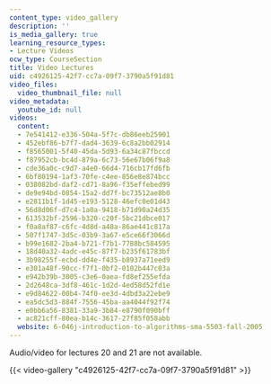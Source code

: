 ```yaml
---
content_type: video_gallery
description: ''
is_media_gallery: true
learning_resource_types:
- Lecture Videos
ocw_type: CourseSection
title: Video Lectures
uid: c4926125-42f7-cc7a-09f7-3790a5f91d81
video_files:
  video_thumbnail_file: null
video_metadata:
  youtube_id: null
videos:
  content:
  - 7e541412-e336-504a-5f7c-db86eeb25901
  - 452ebf86-b7f7-dad4-3639-6c8a2bb02914
  - f8565001-5f40-45da-5d93-6a34c87fbccd
  - f87952cb-bc4d-879a-6c73-56e67b06f9a8
  - cde36a0c-c9d7-a4e0-66d4-716cb17fd6fb
  - 6bf80194-1af3-70fe-c4ee-856e8e874bcc
  - 038082bd-daf2-cd71-8a96-f35effebed99
  - de9e94bd-0854-15a2-dd7f-bc73512ae8b0
  - e2811b1f-1d45-e193-5128-46efc0e01d43
  - 56d8d06f-d7c4-1a0a-9418-b71d90a24d35
  - 613532bf-2596-b320-c20f-5bc21dbce017
  - f0a8af87-c6fc-4d8d-a48a-86ae441c817a
  - 507f1747-3d5c-03b9-3a67-e5ce66f3066d
  - b99e1682-2ba4-b721-f7b1-7788bc584595
  - 18d40a32-4adc-e45c-87f7-b235f61783bf
  - 3b98255f-ecbd-dd4e-f435-b8937a71eed9
  - e301a48f-90cc-f7f1-0bf2-0102b447c03a
  - e942b39b-3005-c3e6-0aea-fd8ef255efda
  - 2d2648ca-3df8-461c-1d2d-4ed58d52fd1e
  - e9d84622-00b4-74f0-ee3d-4dbd3a22ebe9
  - ea5dc5d3-884f-7556-45ba-aa4044f92f74
  - e0bb6a56-8381-33a9-3b84-e8790f090bff
  - ac821cff-80ea-b14c-3617-27f85f058abb
  website: 6-046j-introduction-to-algorithms-sma-5503-fall-2005
---
```


Audio/video for lectures 20 and 21 are not available.

{{< video-gallery "c4926125-42f7-cc7a-09f7-3790a5f91d81" >}}

